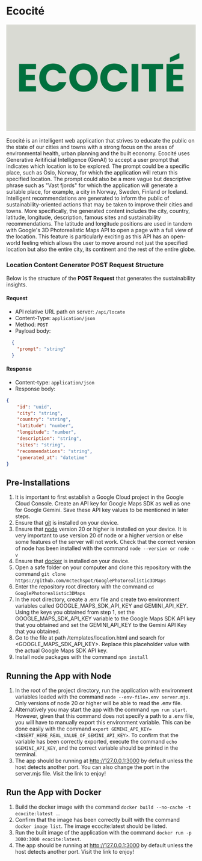 # Ecocité

![Ecocité Logo](./static/media/logo-light.png)

Ecocité is an intelligent web application that strives to educate the public on the state of our cities and towns with a strong focus on the areas of environmental health, urban planning and the built economy. Ecocité uses Generative Aritificial Intelligence (GenAI) to accept a user prompt that indicates which location is to be explored. The prompt could be a specific place, such as Oslo, Norway, for which the application will return this specified location. The prompt could also be a more vague but descriptive phrase such as "Vast fjords" for which the application will generate a suitable place, for example, a city in Norway, Sweden, Finland or Iceland. Intelligent recommendations are generated to inform the public of sustainability-oriented actions that may be taken to improve their cities and towns. More specifically, the generated content includes the city, country, latitude, longitude, description, famous sites and sustainability recommendations. The latitude and longitude positions are used in tandem with Google's 3D Photorealistic Maps API to open a page with a full view of the location. This feature is particularly exciting as this API has an open-world feeling which allows the user to move around not just the specified location but also the entire city, its continent and the rest of the entire globe.

### Location Content Generator POST Request Structure

Below is the structure of the **POST Request** that generates the sustainability insights.

#### Request
- API relative URL path on server: `/api/locate`
- Content-Type: `application/json`
- Method: `POST`
- Payload body:
```json
  {
    "prompt": "string"
  }
```

#### Response
- Content-type: `application/json`
- Response body:
```json
{
    "id": "uuid",
    "city": "string",
    "country": "string",
    "latitude": "number",
    "longitude": "number",
    "description": "string",
    "sites": "string",
    "recommendations": "string",
    "generated_at": "datetime"
}
```

## Pre-Installations
1. It is important to first establish a Google Cloud project in the Google Cloud Console. Create an API key for Google Maps SDK as well as one for Google Gemini. Save these API key values to be mentioned in later steps. 
2. Ensure that [git](https://git-scm.com/) is installed on your device.
3. Ensure that [node](https://nodejs.org/en/download/package-manager) version 20 or higher is installed on your device. It is very important to use version 20 of node or a higher version or else some features of the server will not work. Check that the correct version of node has been installed with the command ```node --version or node -v```
5. Ensure that [docker](https://docs.docker.com/get-started/get-docker/) is installed on your device. 
5. Open a safe folder on your computer and clone this repository with the command ```git clone https://github.com/mctechspot/GooglePhotorealistic3DMaps```
5. Enter the repository root directory with the command ```cd GooglePhotorealistic3DMaps ```
6. In the root directory, create a .env file and create two environment variables called GOOGLE_MAPS_SDK_API_KEY and GEMINI_API_KEY. Using the keys you obtained from step 1, set the GOOGLE_MAPS_SDK_API_KEY variable to the Google Maps SDK API key that you obtained and set the GEMINI_API_KEY to the Gemini API Key that you obtained.
7. Go to the file at path /templates/location.html and search for <GOOGLE_MAPS_SDK_API_KEY>. Replace this placeholder value with the actual Google Maps SDK API key.
8. Install node packages with the command ```npm install```

## Running the App with Node
1. In the root of the project directory, run the application with environment variables loaded with the command ```node --env-file=.env server.mjs```. Only versions of node 20 or higher will be able to read the .env file. 
2. Alternatively you may start the app with the command ```npm run start```. However, given that this command does not specify a path to a .env file, you will have to manually export this environment variable. This can be done easily with the command ```export GEMINI_API_KEY=<INSERT_HERE_REAL_VALUE_OF_GEMINI_API_KEY>```. To confirm that the variable has been correctly exported, execute the command ```echo $GEMINI_API_KEY```, and the correct variable should be printed in the terminal.
4. The app should be running at http://127.0.0.1:3000 by default unless the host detects another port. You can also change the port in the server.mjs file. Visit the link to enjoy!

## Run the App with Docker
1. Build the docker image with the command ```docker build --no-cache -t ecocite:latest .```.
2. Confirm that the image has been correctly built with the command ```docker image list```. The image ecocite:latest should be listed.
3. Run the built image of the application with the command ```docker run -p 3000:3000 ecocite:latest```. 
4. The app should be running at http://127.0.0.1:3000 by default unless the host detects another port. Visit the link to enjoy!

